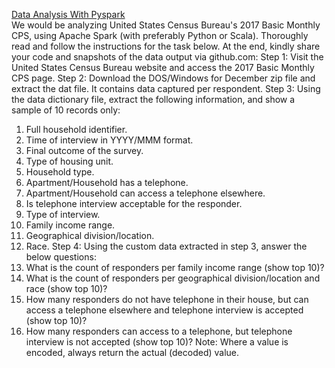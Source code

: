 <u>Data Analysis With Pyspark</u>
<br />
We would be analyzing United States Census Bureau's 2017 Basic Monthly CPS, using Apache Spark (with preferably Python or Scala).
Thoroughly read and follow the instructions for the task below. At the end, kindly share your code and snapshots of the data output via github.com:
Step 1: Visit the United States Census Bureau website and access the 2017 Basic Monthly CPS page.
Step 2: Download the DOS/Windows for December zip file and extract the dat file. It contains data captured per respondent.
Step 3: Using the data dictionary file, extract the following information, and show a sample of 10 records only:

1. Full household identifier.
2. Time of interview in YYYY/MMM format.
3. Final outcome of the survey.
4. Type of housing unit.
5. Household type.
6. Apartment/Household has a telephone.
7. Apartment/Household can access a telephone elsewhere.
8. Is telephone interview acceptable for the responder.
9. Type of interview.
10. Family income range.
11. Geographical division/location.
12. Race.
    Step 4: Using the custom data extracted in step 3, answer the below questions:
13. What is the count of responders per family income range (show top 10)?
14. What is the count of responders per geographical division/location and race (show top 10)?
15. How many responders do not have telephone in their house, but can access a telephone elsewhere and telephone interview is accepted (show top 10)?
16. How many responders can access to a telephone, but telephone interview is not accepted (show top 10)?
    Note: Where a value is encoded, always return the actual (decoded) value.
